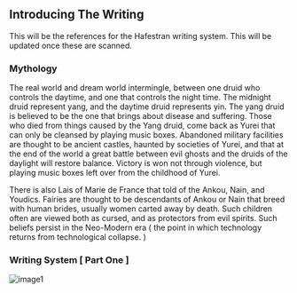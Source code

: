 ## Introducing The Writing
This will be the references for the Hafestran writing system. This will be updated once these are scanned.

### Mythology
The real world and dream world intermingle, between one druid who controls the daytime, and one that controls the night time. The midnight druid represent yang, and the daytime druid represents yin. The yang druid is believed to be the one that brings about disease and suffering. Those who died from things caused by the Yang druid, come back as Yurei that can only be cleansed by playing music boxes. Abandoned military facilities are thought to be ancient castles, haunted by societies of Yurei, and that at the end of the world a great battle between evil ghosts and the druids of the daylight will restore balance. Victory is won not through violence, but playing music boxes left over from the childhood of Yurei.

There is also Lais of Marie de France that told of the Ankou, Nain, and Youdics. Fairies are thought to be descendants of Ankou or Nain that breed with human brides, usually women carted away by death. Such children often are viewed both as cursed, and as protectors from evil spirits. Such beliefs persist in the Neo-Modern era ( the point in which technology returns from technological collapse. )

### Writing System [ Part One ]
![image1](https://lwflouisa.github.io/Chatbots/hafestranreference/panel107.jpg)
